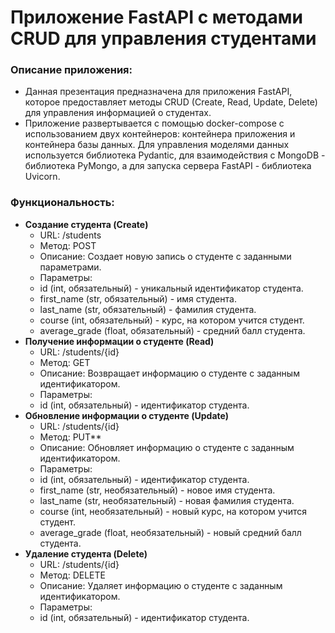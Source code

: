 # Приложение FastAPI с методами CRUD для управления студентами

### Описание приложения:
- Данная презентация предназначена для приложения FastAPI, которое предоставляет методы CRUD (Create, Read, Update, Delete) для управления информацией о студентах.  
- Приложение развертывается с помощью docker-compose с использованием двух контейнеров: контейнера приложения и контейнера базы данных.   Для управления моделями данных используется библиотека Pydantic, для взаимодействия с MongoDB - библиотека PyMongo, а для запуска сервера FastAPI - библиотека Uvicorn.

### Функциональность:
- **Создание студента (Create)**
     - URL: /students
     - Метод: POST
     - Описание: Создает новую запись о студенте с заданными параметрами.
     - Параметры:
     - id (int, обязательный) - уникальный идентификатор студента.
     - first_name (str, обязательный) - имя студента.
     - last_name (str, обязательный) - фамилия студента.
     - course (int, обязательный) - курс, на котором учится студент.
     - average_grade (float, обязательный) - средний балл студента.
- **Получение информации о студенте (Read)**  
     - URL: /students/{id}
     - Метод: GET
     - Описание: Возвращает информацию о студенте с заданным идентификатором.
     - Параметры:
     - id (int, обязательный) - идентификатор студента.
- **Обновление информации о студенте (Update)**
     - URL: /students/{id}
     - Метод: PUT**
     - Описание: Обновляет информацию о студенте с заданным идентификатором.
     - Параметры:
     - id (int, обязательный) - идентификатор студента.
     - first_name (str, необязательный) - новое имя студента.
     - last_name (str, необязательный) - новая фамилия студента.
     - course (int, необязательный) - новый курс, на котором учится студент.
     - average_grade (float, необязательный) - новый средний балл студента.
- **Удаление студента (Delete)**
     - URL: /students/{id}
     - Метод: DELETE
     - Описание: Удаляет информацию о студенте с заданным идентификатором.
     - Параметры:
     - id (int, обязательный) - идентификатор студента.

